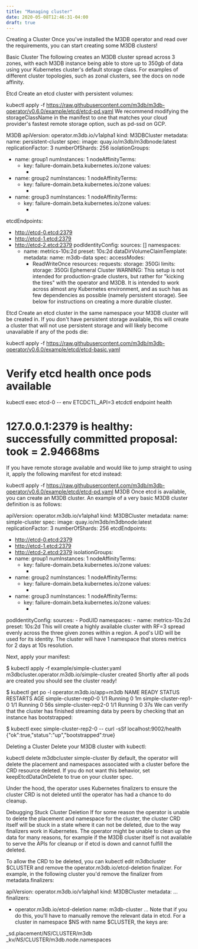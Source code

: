 ```yaml
---
title: "Managing cluster"
date: 2020-05-08T12:46:31-04:00
draft: true
---
```


Creating a Cluster
Once you've installed the M3DB operator and read over the requirements, you can start creating some M3DB clusters!

Basic Cluster
The following creates an M3DB cluster spread across 3 zones, with each M3DB instance being able to store up to 350gb of data using your Kubernetes cluster's default storage class. For examples of different cluster topologies, such as zonal clusters, see the docs on node affinity.

Etcd
Create an etcd cluster with persistent volumes:

kubectl apply -f https://raw.githubusercontent.com/m3db/m3db-operator/v0.6.0/example/etcd/etcd-pd.yaml
We recommend modifying the storageClassName in the manifest to one that matches your cloud provider's fastest remote storage option, such as pd-ssd on GCP.

M3DB
apiVersion: operator.m3db.io/v1alpha1
kind: M3DBCluster
metadata:
  name: persistent-cluster
spec:
  image: quay.io/m3db/m3dbnode:latest
  replicationFactor: 3
  numberOfShards: 256
  isolationGroups:
  - name: group1
    numInstances: 1
    nodeAffinityTerms:
    - key: failure-domain.beta.kubernetes.io/zone
      values:
      - <zone-a>
  - name: group2
    numInstances: 1
    nodeAffinityTerms:
    - key: failure-domain.beta.kubernetes.io/zone
      values:
      - <zone-b>
  - name: group3
    numInstances: 1
    nodeAffinityTerms:
    - key: failure-domain.beta.kubernetes.io/zone
      values:
      - <zone-c>
  etcdEndpoints:
  - http://etcd-0.etcd:2379
  - http://etcd-1.etcd:2379
  - http://etcd-2.etcd:2379
  podIdentityConfig:
    sources: []
  namespaces:
    - name: metrics-10s:2d
      preset: 10s:2d
  dataDirVolumeClaimTemplate:
    metadata:
      name: m3db-data
    spec:
      accessModes:
      - ReadWriteOnce
      resources:
        requests:
          storage: 350Gi
        limits:
          storage: 350Gi
Ephemeral Cluster
WARNING: This setup is not intended for production-grade clusters, but rather for "kicking the tires" with the operator and M3DB. It is intended to work across almost any Kubernetes environment, and as such has as few dependencies as possible (namely persistent storage). See below for instructions on creating a more durable cluster.

Etcd
Create an etcd cluster in the same namespace your M3DB cluster will be created in. If you don't have persistent storage available, this will create a cluster that will not use persistent storage and will likely become unavailable if any of the pods die:

kubectl apply -f https://raw.githubusercontent.com/m3db/m3db-operator/v0.6.0/example/etcd/etcd-basic.yaml

# Verify etcd health once pods available
kubectl exec etcd-0 -- env ETCDCTL_API=3 etcdctl endpoint health
# 127.0.0.1:2379 is healthy: successfully committed proposal: took = 2.94668ms
If you have remote storage available and would like to jump straight to using it, apply the following manifest for etcd instead:

kubectl apply -f https://raw.githubusercontent.com/m3db/m3db-operator/v0.6.0/example/etcd/etcd-pd.yaml
M3DB
Once etcd is available, you can create an M3DB cluster. An example of a very basic M3DB cluster definition is as follows:

apiVersion: operator.m3db.io/v1alpha1
kind: M3DBCluster
metadata:
  name: simple-cluster
spec:
  image: quay.io/m3db/m3dbnode:latest
  replicationFactor: 3
  numberOfShards: 256
  etcdEndpoints:
  - http://etcd-0.etcd:2379
  - http://etcd-1.etcd:2379
  - http://etcd-2.etcd:2379
  isolationGroups:
  - name: group1
    numInstances: 1
    nodeAffinityTerms:
    - key: failure-domain.beta.kubernetes.io/zone
      values:
      - <zone-a>
  - name: group2
    numInstances: 1
    nodeAffinityTerms:
    - key: failure-domain.beta.kubernetes.io/zone
      values:
      - <zone-b>
  - name: group3
    numInstances: 1
    nodeAffinityTerms:
    - key: failure-domain.beta.kubernetes.io/zone
      values:
      - <zone-c>
  podIdentityConfig:
    sources:
      - PodUID
  namespaces:
    - name: metrics-10s:2d
      preset: 10s:2d
This will create a highly available cluster with RF=3 spread evenly across the three given zones within a region. A pod's UID will be used for its identity. The cluster will have 1 namespace that stores metrics for 2 days at 10s resolution.

Next, apply your manifest:

$ kubectl apply -f example/simple-cluster.yaml
m3dbcluster.operator.m3db.io/simple-cluster created
Shortly after all pods are created you should see the cluster ready!

$ kubectl get po -l operator.m3db.io/app=m3db
NAME                    READY   STATUS    RESTARTS   AGE
simple-cluster-rep0-0   1/1     Running   0          1m
simple-cluster-rep1-0   1/1     Running   0          56s
simple-cluster-rep2-0   1/1     Running   0          37s
We can verify that the cluster has finished streaming data by peers by checking that an instance has bootstrapped:

$ kubectl exec simple-cluster-rep2-0 -- curl -sSf localhost:9002/health
{"ok":true,"status":"up","bootstrapped":true}

Deleting a Cluster
Delete your M3DB cluster with kubectl:

kubectl delete m3dbcluster simple-cluster
By default, the operator will delete the placement and namespaces associated with a cluster before the CRD resource deleted. If you do not want this behavior, set keepEtcdDataOnDelete to true on your cluster spec.

Under the hood, the operator uses Kubernetes finalizers to ensure the cluster CRD is not deleted until the operator has had a chance to do cleanup.

Debugging Stuck Cluster Deletion
If for some reason the operator is unable to delete the placement and namespace for the cluster, the cluster CRD itself will be stuck in a state where it can not be deleted, due to the way finalizers work in Kubernetes. The operator might be unable to clean up the data for many reasons, for example if the M3DB cluster itself is not available to serve the APIs for cleanup or if etcd is down and cannot fulfill the deleted.

To allow the CRD to be deleted, you can kubectl edit m3dbcluster $CLUSTER and remove the operator.m3db.io/etcd-deletion finalizer. For example, in the following cluster you'd remove the finalizer from metadata.finalizers:

apiVersion: operator.m3db.io/v1alpha1
kind: M3DBCluster
metadata:
  ...
  finalizers:
  - operator.m3db.io/etcd-deletion
  name: m3db-cluster
...
Note that if you do this, you'll have to manually remove the relevant data in etcd. For a cluster in namespace $NS with name $CLUSTER, the keys are:

_sd.placement/$NS/$CLUSTER/m3db
_kv/$NS/$CLUSTER/m3db.node.namespaces

